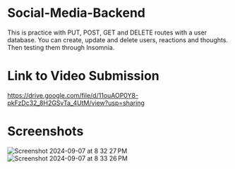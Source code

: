 # Social-Media-Backend
This is practice with PUT, POST, GET and DELETE routes with a user database. You can create, update and delete users, reactions and thoughts. Then testing them through Insomnia. 

# Link to Video Submission

https://drive.google.com/file/d/11ouAOP0Y8-pkFzDc32_8H2GSvTa_4UtM/view?usp=sharing

# Screenshots

![Screenshot 2024-09-07 at 8 32 27 PM](https://github.com/user-attachments/assets/974efc99-90a2-48c4-9d4e-742963535d08)
![Screenshot 2024-09-07 at 8 33 26 PM](https://github.com/user-attachments/assets/bca6b360-d9ba-4fa8-8c3b-193f39e06e22)
